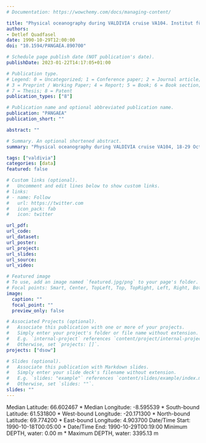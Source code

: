 ```yaml
---
# Documentation: https://wowchemy.com/docs/managing-content/

title: "Physical oceanography during VALDIVIA cruise VA104. Institut für Meereskunde, Universität Hamburg"
authors: 
- Detlef Quadfasel
date: 1990-10-29T12:00:00
doi: "10.1594/PANGAEA.890700"

# Schedule page publish date (NOT publication's date).
publishDate: 2023-01-22T14:17:05+01:00

# Publication type.
# Legend: 0 = Uncategorized; 1 = Conference paper; 2 = Journal article;
# 3 = Preprint / Working Paper; 4 = Report; 5 = Book; 6 = Book section;
# 7 = Thesis; 8 = Patent
publication_types: ["8"]

# Publication name and optional abbreviated publication name.
publication: "PANGAEA"
publication_short: ""

abstract: ""

# Summary. An optional shortened abstract.
summary: "Physical oceanography during VALDIVIA cruise VA104, 18-29 Oct 1990."

tags: ["valdivia"]
categories: [data]
featured: false

# Custom links (optional).
#   Uncomment and edit lines below to show custom links.
# links:
# - name: Follow
#   url: https://twitter.com
#   icon_pack: fab
#   icon: twitter

url_pdf:
url_code:
url_dataset:  
url_poster:
url_project:
url_slides:
url_source:
url_video:

# Featured image
# To use, add an image named `featured.jpg/png` to your page's folder. 
# Focal points: Smart, Center, TopLeft, Top, TopRight, Left, Right, BottomLeft, Bottom, BottomRight.
image:
  caption: ""
  focal_point: ""
  preview_only: false

# Associated Projects (optional).
#   Associate this publication with one or more of your projects.
#   Simply enter your project's folder or file name without extension.
#   E.g. `internal-project` references `content/project/internal-project/index.md`.
#   Otherwise, set `projects: []`.
projects: ["dsow"]

# Slides (optional).
#   Associate this publication with Markdown slides.
#   Simply enter your slide deck's filename without extension.
#   E.g. `slides: "example"` references `content/slides/example/index.md`.
#   Otherwise, set `slides: ""`.
slides: ""
---
```

Median Latitude: 66.602467 * Median Longitude: -8.595539 * South-bound Latitude: 61.531800 * West-bound Longitude: -20.171300 * North-bound Latitude: 69.774200 * East-bound Longitude: 4.903700
Date/Time Start: 1990-10-18T00:05:00 * Date/Time End: 1990-10-29T00:19:00
Minimum DEPTH, water: 0.00 m * Maximum DEPTH, water: 3395.13 m